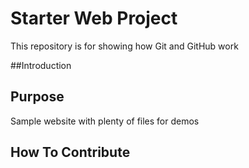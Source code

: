 # Starter Web Project

This repository is for showing how Git and GitHub work

##Introduction 


## Purpose

Sample website with plenty of files for demos

## How To Contribute